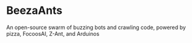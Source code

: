 # BeezaAnts
An open-source swarm of buzzing bots and crawling code, powered by pizza, FocoosAI, Z-Ant, and Arduinos
